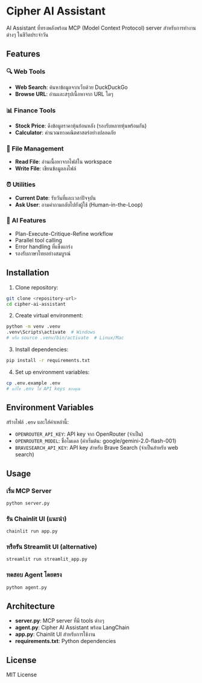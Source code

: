# Cipher AI Assistant

AI Assistant ที่ทรงพลังพร้อม MCP (Model Context Protocol) server สำหรับการทำงานต่างๆ ในชีวิตประจำวัน

## Features

### 🔍 Web Tools
- **Web Search**: ค้นหาข้อมูลจากเว็บด้วย DuckDuckGo
- **Browse URL**: อ่านและสรุปเนื้อหาจาก URL ใดๆ

### 📊 Finance Tools
- **Stock Price**: ดึงข้อมูลราคาหุ้นย้อนหลัง (รองรับหลายหุ้นพร้อมกัน)
- **Calculator**: คำนวณทางคณิตศาสตร์อย่างปลอดภัย

### 📁 File Management
- **Read File**: อ่านเนื้อหาจากไฟล์ใน workspace
- **Write File**: เขียนข้อมูลลงไฟล์

### ⏰ Utilities
- **Current Date**: รับวันที่และเวลาปัจจุบัน
- **Ask User**: ถามคำถามกลับไปยังผู้ใช้ (Human-in-the-Loop)

### 🤖 AI Features
- Plan-Execute-Critique-Refine workflow
- Parallel tool calling
- Error handling ที่แข็งแกร่ง
- รองรับภาษาไทยอย่างสมบูรณ์

## Installation

1. Clone repository:
```bash
git clone <repository-url>
cd cipher-ai-assistant
```

2. Create virtual environment:
```bash
python -m venv .venv
.venv\Scripts\activate  # Windows
# หรือ source .venv/bin/activate  # Linux/Mac
```

3. Install dependencies:
```bash
pip install -r requirements.txt
```

4. Set up environment variables:
```bash
cp .env.example .env
# แก้ไข .env ใส่ API keys ของคุณ
```

## Environment Variables

สร้างไฟล์ `.env` และใส่ค่าเหล่านี้:

- `OPENROUTER_API_KEY`: API key จาก OpenRouter (จำเป็น)
- `OPENROUTER_MODEL`: ชื่อโมเดล (ค่าเริ่มต้น: google/gemini-2.0-flash-001)
- `BRAVESEARCH_API_KEY`: API key สำหรับ Brave Search (จำเป็นสำหรับ web search)

## Usage

### เริ่ม MCP Server
```bash
python server.py
```

### รัน Chainlit UI (แนะนำ)
```bash
chainlit run app.py
```

### หรือรัน Streamlit UI (alternative)
```bash
streamlit run streamlit_app.py
```

### ทดสอบ Agent โดยตรง
```bash
python agent.py
```

## Architecture

- **server.py**: MCP server ที่มี tools ต่างๆ
- **agent.py**: Cipher AI Assistant พร้อม LangChain
- **app.py**: Chainlit UI สำหรับการใช้งาน
- **requirements.txt**: Python dependencies

## License

MIT License